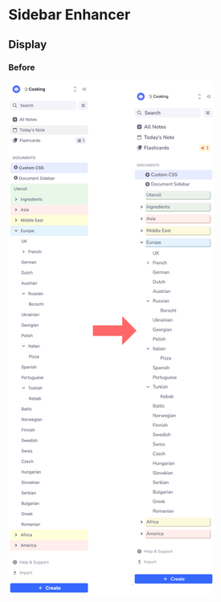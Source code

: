 # Sidebar Enhancer

## Display
### Before
![display](https://raw.githubusercontent.com/browneyedsoul/RemNote-Sidebar-Enhancer/main/public/readme.png)

